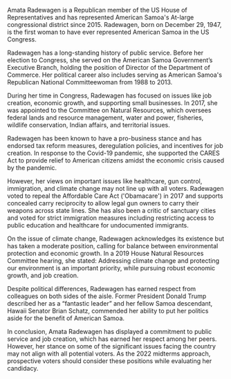 Amata Radewagen is a Republican member of the US House of Representatives and has represented American Samoa's At-large congressional district since 2015. Radewagen, born on December 29, 1947, is the first woman to have ever represented American Samoa in the US Congress. 

Radewagen has a long-standing history of public service. Before her election to Congress, she served on the American Samoa Government’s Executive Branch, holding the position of Director of the Department of Commerce. Her political career also includes serving as American Samoa's Republican National Committeewoman from 1988 to 2013.

During her time in Congress, Radewagen has focused on issues like job creation, economic growth, and supporting small businesses. In 2017, she was appointed to the Committee on Natural Resources, which oversees federal lands and resource management, water and power, fisheries, wildlife conservation, Indian affairs, and territorial issues. 

Radewagen has been known to have a pro-business stance and has endorsed tax reform measures, deregulation policies, and incentives for job creation. In response to the Covid-19 pandemic, she supported the CARES Act to provide relief to American citizens amidst the economic crisis caused by the pandemic.

However, her views on important issues like healthcare, gun control, immigration, and climate change may not line up with all voters. Radewagen voted to repeal the Affordable Care Act ('Obamacare') in 2017 and supports concealed carry reciprocity to allow legal gun owners to carry their weapons across state lines. She has also been a critic of sanctuary cities and voted for strict immigration measures including restricting access to public education and healthcare for undocumented immigrants.

On the issue of climate change, Radewagen acknowledges its existence but has taken a moderate position, calling for balance between environmental protection and economic growth. In a 2019 House Natural Resources Committee hearing, she stated: Addressing climate change and protecting our environment is an important priority, while pursuing robust economic growth, and job creation.

Despite political differences, Radewagen has earned respect from colleagues on both sides of the aisle. Former President Donald Trump described her as a “fantastic leader” and her fellow Samoa descendant, Hawaii Senator Brian Schatz, commended her ability to put her politics aside for the benefit of American Samoa.

In conclusion, Amata Radewagen has displayed a commitment to public service and job creation, which has earned her respect among her peers. However, her stance on some of the significant issues facing the country may not align with all potential voters. As the 2022 midterms approach, prospective voters should consider these positions while evaluating her candidacy.
